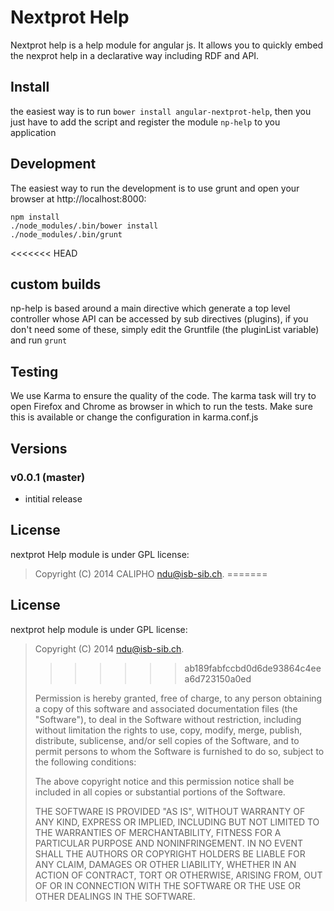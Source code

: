 # Nextprot Help

Nextprot help is a help module for angular js. It allows you to quickly embed the nexprot help in a declarative way including RDF and API.

## Install

the easiest way is to run `bower install angular-nextprot-help`, then you just have to add the script and register the module `np-help` to you application

## Development
The easiest way to run the development is to use grunt and open your browser at http://localhost:8000:

```
npm install
./node_modules/.bin/bower install 
./node_modules/.bin/grunt
```

<<<<<<< HEAD
## custom builds
np-help is based around a main directive which generate a top level controller whose API can be accessed by sub directives
(plugins), if you don't need some of these, simply edit the Gruntfile (the pluginList variable) and run `grunt`

## Testing
We use Karma to ensure the quality of the code. The karma task will try to open Firefox and Chrome as browser in which to run the tests. Make sure this is available or change the configuration in karma.conf.js

## Versions
### v0.0.1 (master)
- intitial release

## License

nextprot Help module is under GPL license:

> Copyright (C) 2014 CALIPHO ndu@isb-sib.ch.
=======
## License

nextprot help module is under GPL license:

> Copyright (C) 2014 ndu@isb-sib.ch.
>>>>>>> ab189fabfccbd0d6de93864c4eea6d723150a0ed
>
> Permission is hereby granted, free of charge, to any person
> obtaining a copy of this software and associated documentation files
> (the "Software"), to deal in the Software without restriction,
> including without limitation the rights to use, copy, modify, merge,
> publish, distribute, sublicense, and/or sell copies of the Software,
> and to permit persons to whom the Software is furnished to do so,
> subject to the following conditions:
>
> The above copyright notice and this permission notice shall be
> included in all copies or substantial portions of the Software.
>
> THE SOFTWARE IS PROVIDED "AS IS", WITHOUT WARRANTY OF ANY KIND,
> EXPRESS OR IMPLIED, INCLUDING BUT NOT LIMITED TO THE WARRANTIES OF
> MERCHANTABILITY, FITNESS FOR A PARTICULAR PURPOSE AND
> NONINFRINGEMENT. IN NO EVENT SHALL THE AUTHORS OR COPYRIGHT HOLDERS
> BE LIABLE FOR ANY CLAIM, DAMAGES OR OTHER LIABILITY, WHETHER IN AN
> ACTION OF CONTRACT, TORT OR OTHERWISE, ARISING FROM, OUT OF OR IN
> CONNECTION WITH THE SOFTWARE OR THE USE OR OTHER DEALINGS IN THE
> SOFTWARE.
